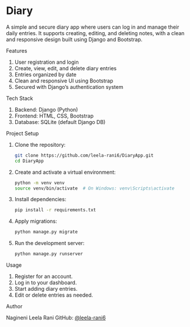 # Diary
A simple and secure diary app where users can log in and manage their daily entries. It supports creating, editing, and deleting notes, with a clean and responsive design built using Django and Bootstrap.

 Features
1. User registration and login  
2. Create, view, edit, and delete diary entries  
3. Entries organized by date  
4. Clean and responsive UI using Bootstrap  
5. Secured with Django’s authentication system

Tech Stack
1. Backend: Django (Python)  
2. Frontend: HTML, CSS, Bootstrap  
3. Database: SQLite (default Django DB)

Project Setup
1. Clone the repository:
   ```bash
   git clone https://github.com/leela-rani6/DiaryApp.git
   cd DiaryApp
   ```
2. Create and activate a virtual environment:
   ```bash
   python -m venv venv
   source venv/bin/activate  # On Windows: venv\Scripts\activate
   ```
3. Install dependencies:
   ```bash
   pip install -r requirements.txt
   ```
4. Apply migrations:
   ```bash
   python manage.py migrate
   ```
5. Run the development server:
   ```bash
   python manage.py runserver
   ```

Usage
1. Register for an account.
2. Log in to your dashboard.
3. Start adding diary entries.
4. Edit or delete entries as needed.

Author

Nagineni Leela Rani
GitHub: [@leela-rani6](https://github.com/leela-rani6)
